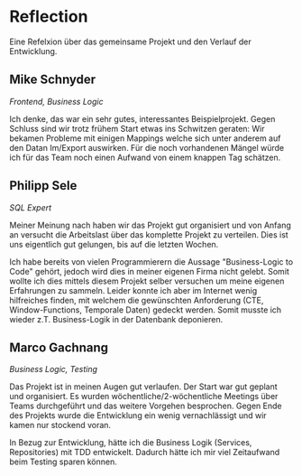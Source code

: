 # Reflection
Eine Refelxion über das gemeinsame Projekt und den Verlauf der Entwicklung.

## Mike Schnyder
*Frontend, Business Logic*

Ich denke, das war ein sehr gutes, interessantes Beispielprojekt.
Gegen Schluss sind wir trotz frühem Start etwas ins Schwitzen geraten: Wir bekamen Probleme mit einigen Mappings welche sich unter anderem auf den Datan Im/Export auswirken.
Für die noch vorhandenen Mängel würde ich für das Team noch einen Aufwand von einem knappen Tag schätzen.

## Philipp Sele
*SQL Expert*

Meiner Meinung nach haben wir das Projekt gut organisiert und von Anfang an versucht die Arbeitslast über das komplette Projekt zu verteilen. Dies ist uns eigentlich gut gelungen, bis auf die letzten Wochen.

Ich habe bereits von vielen Programmierern die Aussage "Business-Logic to Code" gehört, jedoch wird dies in meiner eigenen Firma nicht gelebt. Somit wollte ich dies mittels diesem Projekt selber versuchen um meine eigenen Erfahrungen zu sammeln. Leider konnte ich aber im Internet wenig hilfreiches finden, mit welchem die gewünschten Anforderung (CTE, Window-Functions, Temporale Daten) gedeckt werden. Somit musste ich wieder z.T. Business-Logik in der Datenbank deponieren.

## Marco Gachnang
*Business Logic, Testing*

Das Projekt ist in meinen Augen gut verlaufen. Der Start war gut geplant und organisiert. Es wurden wöchentliche/2-wöchentliche Meetings über Teams durchgeführt und das weitere Vorgehen besprochen. Gegen Ende des Projekts wurde die Entwicklung ein wenig vernachlässigt und wir kamen nur stockend voran. 

In Bezug zur Entwicklung, hätte ich die Business Logik (Services, Repositories) mit TDD entwickelt. Dadurch hätte ich mir viel Zeitaufwand beim Testing sparen können.